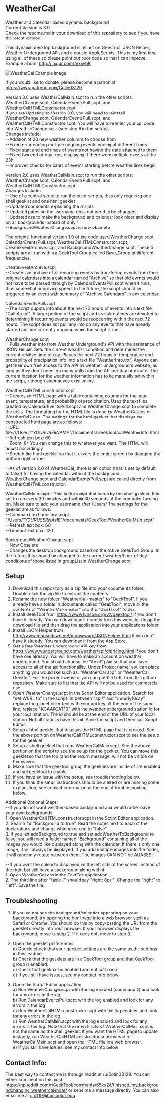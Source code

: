 # WeatherCal
Weather and Calendar based dynamic background  
Current Version is 3.0  
Check the readme.md in your download of this repository to see if you have the latest version

This dynamic desktop background is reliant on GeekTool, JSON Helper, Weather Underground API, and a couple AppleScripts. This is my first time using all of these so please point out poor code so that I can improve. Example album: http://imgur.com/a/xnybK  

![WeatherCal Example Image](http://i.imgur.com/ehcxfF7.jpg "WeatherCal Example")

If you would like to donate, please become a patron at https://www.patreon.com/Colin03129  

Version 3.0 uses WeatherCalMain.scpt to run the other scripts: WeatherChange.scpt, CalendarEventsPull.scpt, and WeatherCalHTMLConstructor.scpt  
If you are Updating to Version 3.0, you will need to reinstall WeatherChange.scpt, CalendarEventsPull.scpt, and WeatherCalHTMLConstructor.scpt. You will have to reenter your api code into WeatherChange.scpt (see step 6 in the setup).  
Changes include:  
  --Addition of 20 new weather columns to choose from  
  --Fixed error ending multiple ongoing events ending at different times  
  --Fixed start and end times of events not having the date attached to them  
  --Fixed two end of day lines displaying if there were multiple events at the 23h  
  --Improved checks for dates of events starting before weather lines begin  

Version 2.0 uses WeatherCalMain.scpt to run the other scripts: WeatherChange.scpt, CalendarEventsPull.scpt, and WeatherCalHTMLConstructor.scpt  
Changes include:  
  --Use of a central script to run the other scripts, thus only requiring one shell geeklet and one html geeklet  
  --Updated comments explaining the scripts  
  --Updated paths so the username does not need to be changed  
  --Updated css to make the background and calendar look nicer and display on all backgrounds instead of only 1  
  --BackgroundWeatherChange.scpt is now obselete  

The original functional version 1.0 of the code used WeatherChange.scpt, CalendarEventsPull.scpt, WeatherCalHTMLConstructor.scpt, CreateEventArchive.scpt, and BackgroundWeatherChange.scpt. These 5 scripts are all run within a GeekTool Group called Base_Group at different frequencies.

CreateEventArchive.scpt  
  --Creates an archive of all recurring events by transfering events from their original calendars into a calendar named "Archive" so that old events would not have to be parsed through by CalendarEventsPull.scpt when it runs, thus somewhat improving speed. In the future, the script should be triggered by an event with summary of "Archive Calendars" in any calendar.
  
  
CalendarEventsPull.scpt  
  --The script ouputs info about the next 72 hours of events into a text file "CalInfo.txt". A large portion of the script and its subroutines are devoted to determining if recurring events would be reoccurring within the next 72 hours. The script does not pull any info on any events that have already started and are currently ongoing when the script is run.


WeatherChange.scpt  
  --Pulls weather info from Weather Underground's API with the assistance of JSON Helper. Sets the current weather condition and determines the current relative time of day. Places the next 72 hours of temperature and probability of precipiation info into a text file "WeatherInfo.txt". Anyone can get their own free access to the API on weather underground's website, as long as they don't need too many pulls from the API per day or minute. The current location for the weather information has to be manually set within the script, although alternatives exist online.
  
  
WeatherCalHTMLconstructor.scpt  
  --Creates an HTML page with a table containing columns for the hour, event, temperature, and probability of precipitation. Uses the text files created by CalendarEventsPull.scpt and WeatherChange.scpt to complete the cells. The formatting for the HTML file is done by WeatherCal.css or WeatherCal2.css. The settings for the html geeklet that displays the constructed html page are as follows:  
    --URL: file:///Users/*"YOURUSERNAME"*/Documents/GeekTool/calWeatherInfo.html  
    --Refresh text box: 60  
    --Zoom: 84   You can change this to whatever you want. The HTML will adjust accordingly  
    --Stretch the html geeklet so that it covers the entire screen by dragging the bottom right corner  

  --As of version 2.0 of WeatherCal, there is an option (that is set by default to false) for having the calendar without the background.  WeatherChange.scpt and CalendarEventsPull.scpt are called directly from WeatherCalHTMLconstructor.
  
  
WeatherCalMain.scpt
  --This is the script that is run by the shell geeklet. It is set to run every 30 minutes and within 30 seconds of the computer turning on. Make sure to add your username after /Users/ The settings for the geeklet are as follows:  
    --Command text box: osascript "/Users/*"YOURUSERNAME"*/documents/GeekTool/WeatherCalMain.scpt"  
    --Refresh text box: 60  
    --Timeout text box: 120  
  
  
BackgroundWeatherChange.scpt  
  --Now Obselete  
  --Changes the desktop background based on the active GeekTool Group. In the future, this should be changed to the current weather/time-of-day conditions of those listed in groupList in WeatherChange.scpt  
  
  
## Setup
1. Download this repository as a zip file into your documents folder. Double-click the zip file to extract the contents.
2. Rename the new folder "WeatherCal-master" to "GeekTool". If you already have a folder in documents called "GeekTool", move all the contents of "WeatherCal-master" into the "GeekTool" folder.
3. Install GeekTool from https://www.tynsoe.org/v2/geektool/ if you don't have it already. You can download it directly from this website. Unzip the download file and then drag the application into your applications folder
4. Install JSON Helper from http://www.mousedown.net/mouseware/JSONHelper.html if you don't have it already. You can download it from the App Store.
5. Get a free Weather Underground API key from https://www.wunderground.com/weather/api/d/pricing.html if you don't have one already. You will have to make an account on weather underground. You should choose the "Anvil" plan so that you have access to all of the api functionallity. Under Project name, you can place anything you would like such as: "WeatherCal app" or "WeatherCal Geeklet". For the project website, you can put the URL from this github repository. Make sure to list that the API will not be used for commercial use.
6. Open WeatherChange.scpt in the Script Editor application. Search for "set WURL to" in the script. In between "api/" and "/hourly10day" replace the placeholder text with your api key. At the end of the same line, replace "KCAARCAT10" with the weather underground station id for your local station. The id should be at the end of the URL of your local station. Not all stations have this id. Save the script and then quit Script Editor.  
7. Setup a html geeklet that displays the HTML page that is created. See the above portion on WeatherCalHTMLconstructor.scpt to see the setup for the geeklet.
8. Setup a shell geeklet that runs WeatherCalMain.scpt. See the above portion on the script to see the setup for the geeklet. You can move this geeklet so that the top (and the return message) will not be visible on the screen.
9. Make sure that the geektool group the geeklets are inside of are enabled and set geektool to enable.
10. If you have an issue with the setup, see troubleshooting below.
11. If you think the setup instructions should be altered or are missing some explanation, see contact information at the end of troubleshooting below.

Additional Optional Steps:  
  --If you do not want weather-based background and would rather have your own backgrounds:  
    1. Open WeatherCalHTMLconstructor.scpt in the Script Editor application.  
    2. Search for "Background to true". Read the notes next to each of the declarations and change whichever one to "false"  
    3. If you left addBackground to true and set addWeatherToBackground to false, you will need a folder named "Background" containing all of the images you would like displayed along with the calendar. If there is only one image, it will always be displayed. If you add multiple images into the folder, it will randomly rotate between them. The images CAN NOT be ALIASES.'  
    
  --If you want the calendar displayed on the left side of the screen instead of the right but still have a background along with it:  
    1. Open WeatherCal.css in the TextEdit application.  
    2. The third line after "table {" should say "right: 8px;". Change the "right" to "left". Save the file.  

## Troubleshooting
  1. If you do not see the background/calendar appearing on your background, try opening the html page into a web browser such as Safari or Chrome. You should do this by copy-pasting the URL from the geeklet directly into your browser. If your browser displays the background, move to step 2. If it does not, move to step 3.  
  2. Open the geeklet preferences  
    a) Double check that your geeklet settings are the same as the settings in this readme.  
    b) Check that the geeklets are in a GeekTool group and that GeekTool group is enabled.  
    c) Check that geektool is enabled and not just open  
    d) If you still have issues, see my contact info below  
    
  3. Open the Script Editor application  
    a) Run WeatherChange.scpt with the log enabled (command 3) and look for any errors in the log  
    b) Run CalendarEventsPull.scpt with the log enabled and look for any errors in the log  
    c) Run WeatherCalHTMLconstructor.scpt with the log enabled and look for any errors in the log  
    d) Run WeatherCalMain.scpt with the log enabled and look for any errors in the log. Note that the refresh rate of WeatherCalMain.scpt is not the same as the shell geeklet. If you want the HTML page to update instantly, run WeatherCalHTMLconstructor.scpt instead of WeatherCalMain.scpt and open the HTML file in a web browser.  
    e) If you still have issues, see my contact info below

## Contact Info:
The best way to contact me is through reddit at /u/Colin03129. You can either comment on this post: https://np.reddit.com/r/GeekTool/comments/65kx28/finished_my_backgroundchanging_weathercalendar/ or send me a message directly. You can also email me at ctd119@humboldt.edu
    



